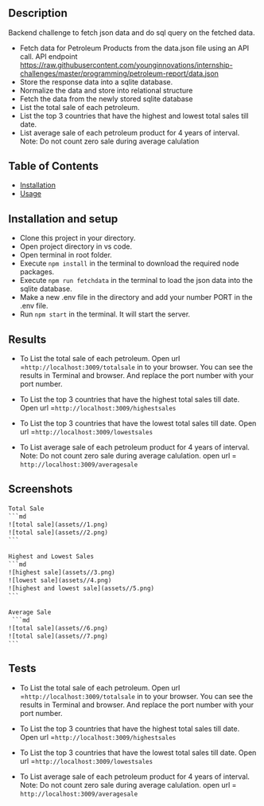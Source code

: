 # <Backend Assignment>

## Description

Backend challenge to fetch json data and do sql query on the fetched data. 


- Fetch data for Petroleum Products from the data.json file using an API call. API endpoint https://raw.githubusercontent.com/younginnovations/internship-challenges/master/programming/petroleum-report/data.json
- Store the response data into a sqlite database.
- Normalize the data and store into relational structure
- Fetch the data from the newly stored sqlite database
- List the total sale of each petroleum.
- List the top 3 countries that have the highest and lowest total sales till date.
- List average sale of each petroleum product for 4 years of interval. Note: Do not count zero sale during average calulation


## Table of Contents 



- [Installation](#installation)
- [Usage](#usage)


## Installation and setup

- Clone this project in your directory.
- Open project directory in vs code.
- Open terminal in root folder.
- Execute ```npm install``` in the terminal to download the required node packages.
- Execute ```npm run fetchdata``` in the terminal to load the json data into the sqlite database.
- Make a new .env file in the directory and add your number PORT in the .env file.
- Run ```npm start``` in the terminal. It will start the server.


## Results

- To List the total sale of each petroleum. Open url =```http://localhost:3009/totalsale```  in to your browser. You can see the results in Terminal and browser. And replace the port number with your port number.

- To List the top 3 countries that have the highest total sales till date. 
Open url =```http://localhost:3009/highestsales```

- To List the top 3 countries that have the lowest total sales till date. 
Open url =```http://localhost:3009/lowestsales```

- To List average sale of each petroleum product for 4 years of interval. Note: Do not count zero sale during average calulation.
open url = ```http://localhost:3009/averagesale```



## Screenshots


    Total Sale
    ```md
    ![total sale](assets//1.png)
    ![total sale](assets//2.png)
    ```

    Highest and Lowest Sales
    ```md
    ![highest sale](assets//3.png)
    ![lowest sale](assets//4.png)
    ![highest and lowest sale](assets//5.png)
    ```

    Average Sale
     ```md
    ![total sale](assets//6.png)
    ![total sale](assets//7.png)
    ```





## Tests

- To List the total sale of each petroleum. Open url =```http://localhost:3009/totalsale```  in to your browser. You can see the results in Terminal and browser. And replace the port number with your port number.

- To List the top 3 countries that have the highest total sales till date. 
Open url =```http://localhost:3009/highestsales```

- To List the top 3 countries that have the lowest total sales till date. 
Open url =```http://localhost:3009/lowestsales```

- To List average sale of each petroleum product for 4 years of interval. Note: Do not count zero sale during average calulation.
open url = ```http://localhost:3009/averagesale```
